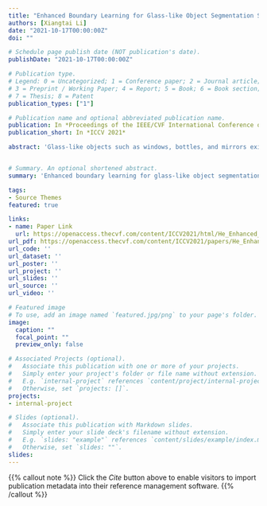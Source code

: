 ```yaml
---
title: "Enhanced Boundary Learning for Glass-like Object Segmentation Supplementary Material"
authors: [Xiangtai Li]
date: "2021-10-17T00:00:00Z"
doi: ""

# Schedule page publish date (NOT publication's date).
publishDate: "2021-10-17T00:00:00Z"

# Publication type.
# Legend: 0 = Uncategorized; 1 = Conference paper; 2 = Journal article;
# 3 = Preprint / Working Paper; 4 = Report; 5 = Book; 6 = Book section;
# 7 = Thesis; 8 = Patent
publication_types: ["1"]

# Publication name and optional abbreviated publication name.
publication: In *Proceedings of the IEEE/CVF International Conference on Computer Vision*
publication_short: In *ICCV 2021*

abstract: 'Glass-like objects such as windows, bottles, and mirrors exist widely in the real world. Sensing these objects has many applications, including robot navigation and grasping. However, this task is very challenging due to the arbitrary scenes behind glass-like objects. This paper aims to solve the glass-like object segmentation problem via enhanced boundary learning. In particular, we first propose a novel refined differential module that outputs finer boundary cues. We then introduce an edge-aware point-based graph convolution network module to model the global shape along the boundary. We use these two modules to design a decoder that generates accurate and clean segmentation results, especially on the object contours. Both modules are lightweight and effective: they can be embedded into various segmentation models. In extensive experiments on three recent glass-like object segmentation datasets, including Trans10k, MSD, and GDD, our approach establishes new state-of-the-art results. We also illustrate the strong generalization properties of our method on three generic segmentation datasets, including Cityscapes, BDD, and COCO Stuff. Code and models will be available for further research.'


# Summary. An optional shortened abstract.
summary: 'Enhanced boundary learning for glass-like object segmentation supplementary material'

tags:
- Source Themes
featured: true

links:
- name: Paper Link
  url: https://openaccess.thecvf.com/content/ICCV2021/html/He_Enhanced_Boundary_Learning_for_Glass-Like_Object_Segmentation_ICCV_2021_paper.html?ref=https://githubhelp.com
url_pdf: https://openaccess.thecvf.com/content/ICCV2021/papers/He_Enhanced_Boundary_Learning_for_Glass-Like_Object_Segmentation_ICCV_2021_paper.pdf
url_code: ''
url_dataset: ''
url_poster: ''
url_project: ''
url_slides: ''
url_source: ''
url_video: ''

# Featured image
# To use, add an image named `featured.jpg/png` to your page's folder. 
image:
  caption: ""
  focal_point: ""
  preview_only: false

# Associated Projects (optional).
#   Associate this publication with one or more of your projects.
#   Simply enter your project's folder or file name without extension.
#   E.g. `internal-project` references `content/project/internal-project/index.md`.
#   Otherwise, set `projects: []`.
projects:
- internal-project

# Slides (optional).
#   Associate this publication with Markdown slides.
#   Simply enter your slide deck's filename without extension.
#   E.g. `slides: "example"` references `content/slides/example/index.md`.
#   Otherwise, set `slides: ""`.
slides:
---
```


{{% callout note %}}
Click the *Cite* button above to enable visitors to import publication metadata into their reference management software.
{{% /callout %}}
